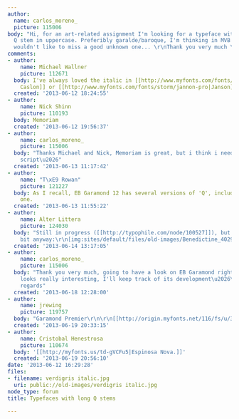 ```yaml
---
author:
  name: carlos_moreno_
  picture: 115006
body: "Hi, for an art-related assignment I'm looking for a typeface with a long, distinctive
  Q stem in uppercase. Preferibly garalde/baroque, I'm thinking in MVB Verdigris but
  wouldn't like to miss a good unknown one... \r\nThank you very much \r\n\r\n\r\n\r\n"
comments:
- author:
    name: Michael Wallner
    picture: 112671
  body: I've always loved the italic in [[http://www.myfonts.com/fonts/adobe/caslon|Adobe
    Caslon]] or [[http://www.myfonts.com/fonts/storm/jannon-pro|Janson]]
  created: '2013-06-12 18:24:55'
- author:
    name: Nick Shinn
    picture: 110193
  body: Memoriam
  created: '2013-06-12 19:56:37'
- author:
    name: carlos_moreno_
    picture: 115006
  body: "Thanks Michael and Nick, Memoriam is great, but i think i need some less
    script\u2026"
  created: '2013-06-13 11:17:42'
- author:
    name: "T\xE9 Rowan"
    picture: 121227
  body: As I recall, EB Garamond 12 has several versions of 'Q', including a long-tailed
    one.
  created: '2013-06-13 11:55:22'
- author:
    name: Alter Littera
    picture: 124030
  body: "Still in progress ([[http://typophile.com/node/100527]]), but here's a small
    bit anyway:\r\n[img:sites/default/files/old-images/Benedictine_4029.png]\r\nCheers."
  created: '2013-06-14 13:17:05'
- author:
    name: carlos_moreno_
    picture: 115006
  body: "Thank you very much, going to have a look on EB Garamond right now, and Benedictine
    looks really interesting, I'll keep track of its development\u2026\r\n\r\nBest
    regards"
  created: '2013-06-18 12:28:00'
- author:
    name: jrewing
    picture: 119757
  body: "Garamond Premier\r\n\r\n[[http://origin.myfonts.net/116/fs/u/38/d1150d57c803035b7825acfeca1e43.gif]]"
  created: '2013-06-19 20:33:15'
- author:
    name: Cristobal Henestrosa
    picture: 110674
  body: '[[http://myfonts.us/td-gVCFu5|Espinosa Nova.]]'
  created: '2013-06-19 20:56:10'
date: '2013-06-12 16:29:28'
files:
- filename: verdigris italic.jpg
  uri: public://old-images/verdigris italic.jpg
node_type: forum
title: Typefaces with long Q stems

---
```

